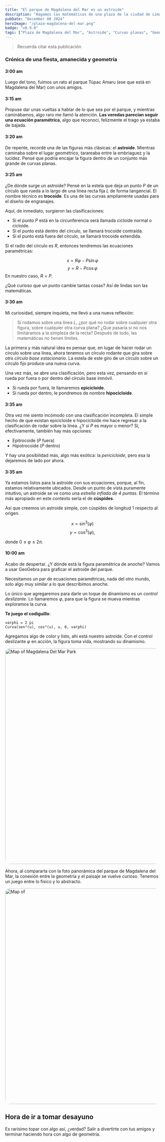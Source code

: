 ```yaml
---
title: "El parque de Magdalena del Mar es un astroide"
description: "Hagamos las matemáticas de una plaza de la ciudad de Lima"
pubDate: "December 08 2024"
heroImage: "/plaza-magdalena-del-mar.png"
badge: "v0.9.0"
tags: ["Plaza de Magdalena del Mar", "Astroide", "Curvas planas", "Geometría "]
---
```

<!-- Script - LaTex -->
<!-- <script async
  src="https://cdn.mathjax.org/mathjax/latest/MathJax.js?config=TeX-AMS-MML_HTMLorMML"
  type="text/javascript">
</script> -->
<script type="text/javascript"
  src="https://cdnjs.cloudflare.com/ajax/libs/mathjax/2.7.0/MathJax.js?config=TeX-AMS_CHTML">
</script>
<script type="text/x-mathjax-config">
  MathJax.Hub.Config({
    tex2jax: {
      inlineMath: [['$','$'], ['\\(','\\)']],
      processEscapes: true},
      jax: ["input/TeX","input/MathML","input/AsciiMath","output/CommonHTML"],
      extensions: ["tex2jax.js","mml2jax.js","asciimath2jax.js","MathMenu.js","MathZoom.js","AssistiveMML.js", "[Contrib]/a11y/accessibility-menu.js"],
      TeX: {
      extensions: ["AMSmath.js","AMSsymbols.js","noErrors.js","noUndefined.js"],
      equationNumbers: {
      autoNumber: "AMS"
      }
    }
  });
</script>
<!-- Script - LaTex -->
> Recuerda citar esta publicación

### Crónica de una fiesta, amanecida y geometría


#### 3:00 am

Luego del tono, fuimos un rato al parque Túpac Amaru (ese que está en Magdalena del Mar) con unos amigos.

#### 3:15 am

Propuse dar unas vueltas a hablar de lo que sea por el parque, y mientras caminábamos, algo raro me llamó la atención. **Las veredas parecían seguir una ecuación paramétrica**, algo que reconocí, felizmente el trago ya estaba de bajada.

#### 3:20 am

De repente, recordé una de las figuras más clásicas: el **astroide**. Mientras caminaba sobre el lugar geométrico, tarareaba entre la embriaguez y la lucidez. Pensé que podría encajar la figura dentro de un conjunto más grande de curvas planas.

#### 3:25 am

¿De dónde surge un astroide? Pensé en la estela que deja un punto $P$ de un círculo que rueda a lo largo de una línea recta fija $L$ de forma tangencial. El nombre técnico es **trocoide**. Es una de las curvas ampliamente usadas para el diseño de engranajes.

Aquí, de inmediato, surgieron las clasificaciones:

- Si el punto $P$ está en la circunferencia será llamada cicloide normal o cicloide.
- Si el punto está dentro  del círculo, se llamará trocoide contraída.
- Si el punto está fuera del círculo, se llamará trocoide extendida.

Si el radio del círculo es $R$, entonces tendremos las ecuaciones paramétricas:

$$
x  =  R \varphi - P \sin \varphi
$$
$$
y  =  R - P \cos \varphi
$$
En nuestro caso, $R = P$.

¿Qué curioso que un punto cambie tantas cosas? Así de lindas son las matemáticas.

#### 3:30 am

Mi curiosidad, siempre inquieta, me llevó a una nueva reflexión:

> Si rodamos sobre una línea $L$, ¿por qué no rodar sobre cualquier otra figura, sobre cualquier otra curva plana? ¿Qué pasaría si no nos limitáramos a la simpleza de la recta? Después de todo, las matemáticas no tienen límites.

La primera y más natural idea es pensar que, en lugar de hacer rodar un círculo sobre una línea, ahora tenemos un círculo rodante que gira sobre otro *círculo base estacionario*. La estela de este giro de un círculo sobre un círculo fijo produce una nueva curva.

Una vez más, se abre una clasificación, pero esta vez, pensando en si rueda por fuera o por dentro del círculo base inmóvil.

- Si rueda por fuera, le llamaremos **epicicloide**.
- Si rueda por dentro, le pondremos de nombre **hipocicloide**.

#### 3:35 am

Otra vez me siento incómodo con una clasificación incompleta. El simple hecho de que existan epicicloide e hipocicloide me hace regresar a la clasificación de rodar sobre la línea. ¿Y si $P$ es mayor o menor? Sí, efectivamente, también hay más opciones:

- Epitrocoide ($P$ fuera)
- Hipotrocoide ($P$ dentro)

Y hay una posibilidad más, algo más exótica: la *pericicloide*, pero esa la dejaremos de lado por ahora.

#### 3:35  am

Ya estamos listos para la astroide con sus ecuaciones, porque, al fin, estamos relativamente ubicados. Desde un punto de vista puramente intuitivo, un astroide se ve como una *estrella inflada de 4 puntas*. El término más apropiado en este contexto sería el de **cúspides**.

Así que creemos un astroide simple, con cúspides de longitud $1$ respecto al origen.

$$
x = \sin ^3 (\varphi)
$$
$$
y = \cos ^3 (\varphi),
$$

donde $0 \leq \varphi \leq 2\pi.$

#### 10:00 am

Acabo de despertar. ¿Y dónde está la figura paramétrica de anoche? Vamos a usar GeoGebra para graficar el astroide del parque.

Necesitamos un par de ecuaciones paramétricas, nada del otro mundo, solo algo muy similar a lo que describimos anoche.

Lo único que agregaremos para darle un toque de dinamismo es un *control deslizante*. Lo llamaremos $\varphi$, para que la figura se mueva mientras exploramos la curva.

**Te juego el codiguillo**:

```geogebra
varphi = 2 pi
Curva(sen³(u), cos³(u), u, 0, varphi)
```
Agregamos algo de color y listo, ahí está nuestro astroide. Con el control deslizante $\varphi$ en acción, la figura toma vida, mostrando su dinamismo.

<img src="/post1.png" width="700px" alt="Map of Magdalena Del Mar Park" style="border-radius: 15px;"/>

Ahora, al compararla con la foto panorámica del parque de Magdalena del Mar, la conexión entre la geometría y el paisaje se vuelve curioso. Tenemos un juego entre lo físico y lo abstracto.

<img src="/post1-park.png" width="700px" alt="Map of " style="border-radius: 15px;"/>

##  Hora de ir a tomar desayuno

Es rarísimo topar con algo así, ¿verdad? Salir a divertirte con tus amigos y terminar haciendo hora con algo de geometría.


